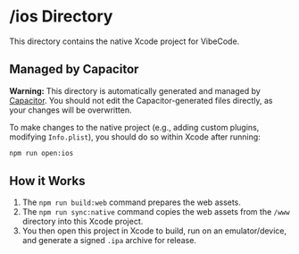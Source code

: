 # /ios Directory

This directory contains the native Xcode project for VibeCode.

## Managed by Capacitor

**Warning:** This directory is automatically generated and managed by [Capacitor](https://capacitorjs.com/). You should not edit the Capacitor-generated files directly, as your changes will be overwritten.

To make changes to the native project (e.g., adding custom plugins, modifying `Info.plist`), you should do so within Xcode after running:

```bash
npm run open:ios
```

## How it Works

1.  The `npm run build:web` command prepares the web assets.
2.  The `npm run sync:native` command copies the web assets from the `/www` directory into this Xcode project.
3.  You then open this project in Xcode to build, run on an emulator/device, and generate a signed `.ipa` archive for release.